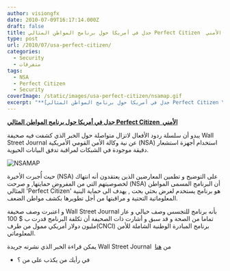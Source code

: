 ```yaml
---
author: visiongfx
date: 2010-07-09T16:17:14.000Z
draft: false
title: جدل في أمريكا حول برنامج المواطن المثالي Perfect Citizen  الأمني
type: post
url: /2010/07/usa-perfect-citizen/
categories:
  - Security
  - متفرقات
tags:
  - NSA
  - Perfect Citizen
  - Security
coverImage: /static/images/usa-perfect-citizen/nsamap.gif
excerpt: "**[جدل في أمريكا حول برنامج المواطن المثالي Perfect Citizen \_الأمني](https://www.it-scoop.com/2010/07/usa-perfect-citizen/)**\n\nيبدو أن سلسلة ردود الأفعال لاتزال متواصلة حول الخبر الذي كشفت فيه صحيفة Wall Street Journal عن نية وكالة الأمن القومي الأمريكية (NSA) استخدام أجهزة استشعار دقيقة موجودة في الشبكات لمراقبة"
---
```

**[جدل في أمريكا حول برنامج المواطن المثالي Perfect Citizen  الأمني](https://www.it-scoop.com/2010/07/usa-perfect-citizen/)**

يبدو أن سلسلة ردود الأفعال لاتزال متواصلة حول الخبر الذي كشفت فيه صحيفة Wall Street Journal عن نية وكالة الأمن القومي الأمريكية (NSA) استخدام أجهزة استشعار دقيقة موجودة في الشبكات لمراقبة تدفق البيانات الحيوية.

![NSAMAP](/static/images/usa-perfect-citizen/nsamap.gif)

حيث أُجبرت الأخيرة (NSA) على التوضيح و تطمين المعارضين الذين يعتقدون أنه انتهاك لخصوصيتهم التي من المفروض حمايتها, و صرحت (NSA) أن البرنامج المسمى المواطن المثالي 'Perfect Citizen' هو برنامج يستخدم لغرض بحثي بحت , يهدف الى حماية البنية المعلوماتية التحتية و مراقبتها من أجل تطويرها بكشف مواطن الضعف.

و اعتبرت وصف صحيفة Wall Street Journal بأنه برنامج للتجسس وصف خيالي و عار تماما من الصحة و قد سبق و أشارت ذات الصحيفة أن تكلفة البرنامج قدرت ب $ 100 مليون دولار أمريكي ممول من طرف(CNCI) برنامج المبادرة الوطنية الشاملة للأمن المعلوماتي.

يمكن قراءة الخبر الذي نشرته جريدة Wall Street Journal  من [هنا](http://online.wsj.com/article/SB10001424052748704545004575352983850463108.html)

-   في رأيك من يكذب على من ؟
